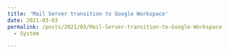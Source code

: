```yaml
---
title: 'Mail Server transition to Google Workspace'
date: 2021-03-03
permalink: /posts/2021/03/Mail-Server-transition-to-Google-Workspace
  - System

---
```



